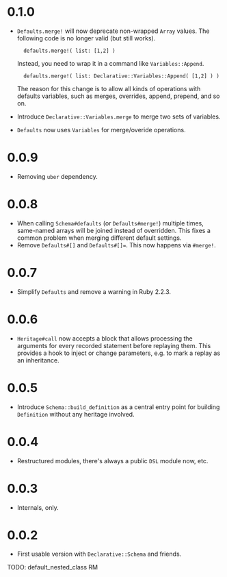 # 0.1.0

* `Defaults.merge!` will now deprecate non-wrapped `Array` values. The following code is no longer valid (but still works).

        defaults.merge!( list: [1,2] )

    Instead, you need to wrap it in a command like `Variables::Append`.

        defaults.merge!( list: Declarative::Variables::Append( [1,2] ) )

    The reason for this change is to allow all kinds of operations with defaults variables, such as merges, overrides, append, prepend, and so on.

* Introduce `Declarative::Variables.merge` to merge two sets of variables.
* `Defaults` now uses `Variables` for merge/overide operations.

# 0.0.9

* Removing `uber` dependency.

# 0.0.8

* When calling `Schema#defaults` (or `Defaults#merge!`) multiple times, same-named arrays will be joined instead of overridden. This fixes a common problem when merging different default settings.
* Remove `Defaults#[]` and `Defaults#[]=`. This now happens via `#merge!`.

# 0.0.7

* Simplify `Defaults` and remove a warning in Ruby 2.2.3.

# 0.0.6

* `Heritage#call` now accepts a block that allows processing the arguments for every recorded statement before replaying them. This provides a hook to inject or change parameters, e.g. to mark a replay as an inheritance.

# 0.0.5

* Introduce `Schema::build_definition` as a central entry point for building `Definition` without any heritage involved.

# 0.0.4

* Restructured modules, there's always a public `DSL` module now, etc.

# 0.0.3

* Internals, only.

# 0.0.2

* First usable version with `Declarative::Schema` and friends.

TODO: default_nested_class RM
